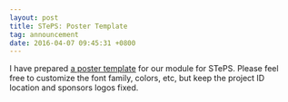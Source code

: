 ```yaml
---
layout: post
title: STePS: Poster Template
tag: announcement
date: 2016-04-07 09:45:31 +0800
---
```


I have prepared [a poster template](steps-poster-template.ppt) for our module for STePS. Please feel free to customize the font family, colors, etc, but keep the project ID location and sponsors logos fixed.

